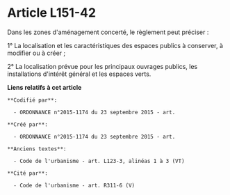 # Article L151-42

Dans les zones d'aménagement concerté, le règlement peut préciser :

1° La localisation et les caractéristiques des espaces publics à conserver, à modifier ou à créer ;

2° La localisation prévue pour les principaux ouvrages publics, les installations d'intérêt général et les espaces verts.

**Liens relatifs à cet article**

	**Codifié par**:

	  - ORDONNANCE n°2015-1174 du 23 septembre 2015 - art.

	**Créé par**:

	  - ORDONNANCE n°2015-1174 du 23 septembre 2015 - art.

	**Anciens textes**:

	  - Code de l'urbanisme - art. L123-3, alinéas 1 à 3 (VT)

	**Cité par**:

	  - Code de l'urbanisme - art. R311-6 (V)
